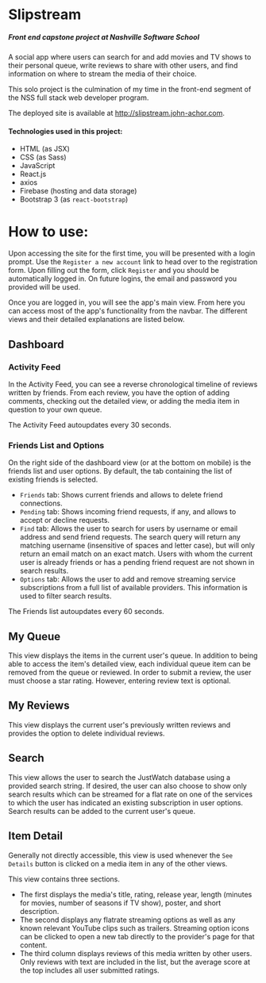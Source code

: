# Slipstream

##### Front end capstone project at Nashville Software School

A social app where users can search for and add movies and TV shows to their personal queue, write reviews to share with other users, and find information on where to stream the media of their choice.

This solo project is the culmination of my time in the front-end segment of the NSS full stack web developer program.

The deployed site is available at http://slipstream.john-achor.com.

#### Technologies used in this project:

- HTML (as JSX)
- CSS (as Sass)
- JavaScript
- React.js
- axios
- Firebase (hosting and data storage)
- Bootstrap 3 (as `react-bootstrap`)

# How to use:

Upon accessing the site for the first time, you will be presented with a login prompt.  Use the `Register a new account` link to head over to the registration form.  Upon filling out the form, click `Register` and you should be automatically logged in.  On future logins, the email and password you provided will be used.

Once you are logged in, you will see the app's main view. From here you can access most of the app's functionality from the navbar.  The different views and their detailed explanations are listed below.

## Dashboard

### Activity Feed

In the Activity Feed, you can see a reverse chronological timeline of reviews written by friends.  From each review, you have the option of adding comments, checking out the detailed view, or adding the media item in question to your own queue.

The Activity Feed autoupdates every 30 seconds.

### Friends List and Options

On the right side of the dashboard view (or at the bottom on mobile) is the friends list and user options.  By default, the tab containing the list of existing friends is selected.

- `Friends` tab: Shows current friends and allows to delete friend connections.
- `Pending` tab: Shows incoming friend requests, if any, and allows to accept or decline requests.
- `Find` tab: Allows the user to search for users by username or email address and send friend requests.  The search query will return any matching username (insensitive of spaces and letter case), but will only return an email match on an exact match.  Users with whom the current user is already friends or has a pending friend request are not shown in search results.
- `Options` tab: Allows the user to add and remove streaming service subscriptions from a full list of available providers.  This information is used to filter search results.

The Friends list autoupdates every 60 seconds.

## My Queue

This view displays the items in the current user's queue.  In addition to being able to access the item's detailed view, each individual queue item can be removed from the queue or reviewed.  In order to submit a review, the user must choose a star rating. However, entering review text is optional.

## My Reviews

This view displays the current user's previously written reviews and provides the option to delete individual reviews.

## Search

This view allows the user to search the JustWatch database using a provided search string.  If desired, the user can also choose to show only search results which can be streamed for a flat rate on one of the services to which the user has indicated an existing subscription in user options.  Search results can be added to the current user's queue.

## Item Detail

Generally not directly accessible, this view is used whenever the `See Details` button is clicked on a media item in any of the other views.

This view contains three sections.  

- The first displays the media's title, rating, release year, length (minutes for movies, number of seasons if TV show), poster, and short description.
- The second displays any flatrate streaming options as well as any known relevant YouTube clips such as trailers.  Streaming option icons can be clicked to open a new tab directly to the provider's page for that content.
- The third column displays reviews of this media written by other users.  Only reviews with text are included in the list, but the average score at the top includes all user submitted ratings.